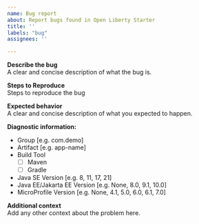 ```yaml
---
name: Bug report
about: Report bugs found in Open Liberty Starter
title: ''
labels: "bug"
assignees: ''

---
```


**Describe the bug**  
A clear and concise description of what the bug is. 

**Steps to Reproduce**  
Steps to reproduce the bug

**Expected behavior**  
A clear and concise description of what you expected to happen.

**Diagnostic information:**
 - Group [e.g. com.demo]
 - Artifact [e.g. app-name]
  - Build Tool
    - [ ] Maven
    - [ ] Gradle
 - Java SE Version [e.g. 8, 11, 17, 21]
 - Java EE/Jakarta EE Version [e.g. None, 8.0, 9.1, 10.0]
 - MicroProfile Version [e.g. None, 4.1, 5.0, 6.0, 6.1, 7.0]

**Additional context**  
Add any other context about the problem here.
